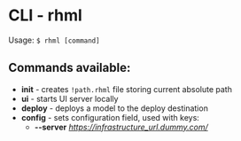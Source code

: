 # CLI - rhml

Usage:
`$ rhml [command]`

## Commands available:

+ **init** - creates `!path.rhml` file storing current absolute path
+ **ui** - starts UI server locally
+ **deploy** - deploys a model to the deploy destination
+ **config** - sets configuration field, used with keys:
    - **--server** *https://infrastructure_url.dummy.com/* 